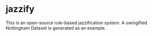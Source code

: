 # jazzify
This is an open-source rule-based jazzification system. A swingified Nottingham Dataset is generated as an example.
